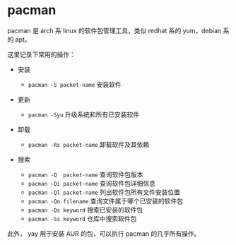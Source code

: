 # pacman

pacman 是 arch 系 linux 的软件包管理工具，类似 redhat 系的 yum，debian 系的 apt。

这里记录下常用的操作：

- 安装
    - `pacman -S packet-name` 安装软件

- 更新
    - `pacman -Syu` 升级系统和所有已安装软件

- 卸载
    - `pacman -Rs packet-name` 卸载软件及其依赖

- 搜索
    - `pacman -Q  packet-name` 查询软件包版本 
    - `pacman -Qi packet-name` 查询软件包详细信息
    - `pacman -Ql packet-name` 列出软件包所有文件安装位置
    - `pacman -Qo filename` 查询文件属于哪个已安装的软件包
    - `pacman -Qs keyword` 搜索已安装的软件包
    - `pacman -Ss keyword` 仓库中搜索软件包

此外， yay 用于安装 AUR 的包，可以执行 pacman 的几乎所有操作。

